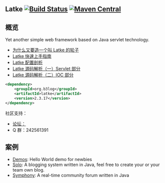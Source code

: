 Latke [![Build Status](https://travis-ci.org/b3log/latke.png?branch=master)](https://travis-ci.org/b3log/latke) [![Maven Central](https://maven-badges.herokuapp.com/maven-central/org.b3log/latke/badge.svg)](http://repo1.maven.org/maven2/org/b3log/latke)
----

## 概览

Yet another simple web framework based on Java servlet technology.

* [为什么又要造一个叫 Latke 的轮子](https://hacpai.com/article/1403847528022)
* [Latke 快速上手指南](https://hacpai.com/article/1466870492857)
* [Latke 配置剖析](https://hacpai.com/article/1474087427032)
* [Latke 源码解析（一）Servlet 部分](https://hacpai.com/article/1493267456529)
* [Latke 源码解析（二）IOC 部分](https://hacpai.com/article/1493620909167)

```xml
<dependency>
    <groupId>org.b3log</groupId>
    <artifactId>latke</artifactId>
    <version>2.3.17</version>
</dependency>
```

社区支持：

* <a href="https://hacpai.com/tag/Latke" target="_black">论坛：</a>
* Q 群：242561391

## 案例

* [Demos](https://github.com/b3log/latke-demo): Hello World demo for newbies
* [Solo](https://github.com/b3log/solo): A blogging system written in Java, feel free to create your or your team own blog. 
* [Symphony](https://github.com/b3log/symphony): A real-time community forum written in Java
